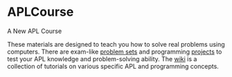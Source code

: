 # APLCourse
A New APL Course

These materials are designed to teach you how to solve real problems using computers. There are exam-like [problem sets](ProblemSets/README.md) and programming [projects](Projects/README.md) to test your APL knowledge and problem-solving ability. The [wiki](Wiki/README.md) is a collection of tutorials on various specific APL and programming concepts.
